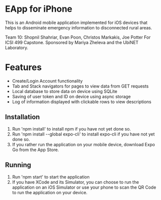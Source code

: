 # EApp for iPhone
This is an Android mobile application implemented for iOS devices that helps to disseminate emergency information to disconnected rural areas.

Team 10: Shopnil Shahriar, Evan Poon, Christos Markakis, Joe Potter
For ICSI 499 Capstone. Sponsored by Mariya Zheleva and the UbiNET Laboratory.

# Features
- Create/Login Account functionality
- Tab and Stack navigators for pages to view data from GET requests
- Local database to store data on device using SQLite
- Saving of user token and ID on device using async storage
- Log of information displayed with clickable rows to view descriptions

## Installation
1. Run 'npm install' to install npm if you have not yet done so.
2. Run 'npm install --global expo-cli' to install expo-cli if you have not yet done so.
3. If you rather run the application on your mobile device, download Expo Go from the App Store.

## Running
1. Run 'npm start' to start the application
2. If you have XCode and its Simulator, you can choose to run the application on an iOS Simulator or use your phone to scan the QR Code to run the application on your device.